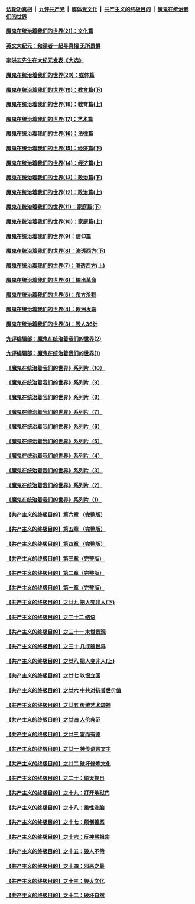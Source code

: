 ####  [法轮功真相](../../../../basic/blob/master/README.md?t=12110231) &nbsp;|&nbsp; [九评共产党](../../../../9ping.md/blob/master/README.md?t=12110231) &nbsp;|&nbsp; [解体党文化](../../../../jtdwh.md/blob/master/README.md?t=12110231)  &nbsp;|&nbsp; [共产主义的终极目的](../../../../gczydzjmd.md/blob/master/README.md?t=12110231) &nbsp;|&nbsp; [魔鬼在统治我们的世界](../../../../mgztzwmdsj.md/blob/master/README.md?t=12110231) 

#### [魔鬼在统治着我们的世界(21)：文化篇](../pages/nsc422/n10597706.md?t=12110231) 

#### [英文大纪元：和读者一起寻真相 无所畏惧](../pages/nsc422/n12542027.md?t=12110231) 

#### [李洪志先生在大纪元发表《大选》](../pages/nsc422/n12534746.md?t=12110231) 

#### [魔鬼在统治着我们的世界(20)：媒体篇](../pages/nsc422/n10586579.md?t=12110231) 

#### [魔鬼在统治着我们的世界(19)：教育篇(下)](../pages/nsc422/n10564808.md?t=12110231) 

#### [魔鬼在统治着我们的世界(18)：教育篇(上)](../pages/nsc422/n10526970.md?t=12110231) 

#### [魔鬼在统治着我们的世界(17)：艺术篇](../pages/nsc422/n10499093.md?t=12110231) 

#### [魔鬼在统治着我们的世界(16)：法律篇](../pages/nsc422/n10485969.md?t=12110231) 

#### [魔鬼在统治着我们的世界(15)：经济篇(下)](../pages/nsc422/n10469975.md?t=12110231) 

#### [魔鬼在统治着我们的世界(14)：经济篇(上)](../pages/nsc422/n10457370.md?t=12110231) 

#### [魔鬼在统治着我们的世界(13)：政治篇(下)](../pages/nsc422/n10448270.md?t=12110231) 

#### [魔鬼在统治着我们的世界(12)：政治篇(上)](../pages/nsc422/n10444576.md?t=12110231) 

#### [魔鬼在统治着我们的世界(11)：家庭篇(下)](../pages/nsc422/n10440961.md?t=12110231) 

#### [魔鬼在统治着我们的世界(10)：家庭篇(上)](../pages/nsc422/n10435448.md?t=12110231) 

#### [魔鬼在统治着我们的世界(9)：信仰篇](../pages/nsc422/n10432159.md?t=12110231) 

#### [魔鬼在统治着我们的世界(8)：渗透西方(下)](../pages/nsc422/n10429603.md?t=12110231) 

#### [魔鬼在统治着我们的世界(7)：渗透西方(上)](../pages/nsc422/n10426013.md?t=12110231) 

#### [魔鬼在统治着我们的世界(6)：输出革命](../pages/nsc422/n10421536.md?t=12110231) 

#### [魔鬼在统治着我们的世界(5)：东方杀戮](../pages/nsc422/n10417707.md?t=12110231) 

#### [魔鬼在统治着我们的世界(4)：欧洲发端](../pages/nsc422/n10414890.md?t=12110231) 

#### [魔鬼在统治着我们的世界(3)：毁人36计](../pages/nsc422/n10411583.md?t=12110231) 

#### [九评编辑部：魔鬼在统治着我们的世界(2)](../pages/nsc422/n10410036.md?t=12110231) 

#### [九评编辑部：魔鬼在统治着我们的世界(1)](../pages/nsc422/n10406825.md?t=12110231) 

#### [《魔鬼在统治着我们的世界》系列片（10）](../pages/nsc422/n12292670.md?t=12110231) 

#### [《魔鬼在统治着我们的世界》系列片（9）](../pages/nsc422/n12290859.md?t=12110231) 

#### [《魔鬼在统治着我们的世界》系列片（8）](../pages/nsc422/n12287445.md?t=12110231) 

#### [《魔鬼在统治着我们的世界》系列片（7）](../pages/nsc422/n12283425.md?t=12110231) 

#### [《魔鬼在统治着我们的世界》系列片（6）](../pages/nsc422/n12282314.md?t=12110231) 

#### [《魔鬼在统治着我们的世界》系列片（5）](../pages/nsc422/n12281419.md?t=12110231) 

#### [《魔鬼在统治着我们的世界》系列片（4）](../pages/nsc422/n12274024.md?t=12110231) 

#### [《魔鬼在统治着我们的世界》系列片（3）](../pages/nsc422/n12271322.md?t=12110231) 

#### [《魔鬼在统治着我们的世界》系列片（2）](../pages/nsc422/n12269049.md?t=12110231) 

#### [《魔鬼在统治着我们的世界》系列片（1）](../pages/nsc422/n12267575.md?t=12110231) 

#### [【共产主义的终极目的】第六章 （完整版）](../pages/nsc422/n11428913.md?t=12110231) 

#### [【共产主义的终极目的】第五章 （完整版）](../pages/nsc422/n11428912.md?t=12110231) 

#### [【共产主义的终极目的】第四章 （完整版）](../pages/nsc422/n11428907.md?t=12110231) 

#### [【共产主义的终极目的】第三章（完整版）](../pages/nsc422/n11428848.md?t=12110231) 

#### [【共产主义的终极目的】第二章（完整版）](../pages/nsc422/n11428831.md?t=12110231) 

#### [【共产主义的终极目的】第一章（完整版）](../pages/nsc422/n11417651.md?t=12110231) 

#### [【共产主义的终极目的】之廿九 把人变非人(下)](../pages/nsc422/n11344140.md?t=12110231) 

#### [【共产主义的终极目的】之三十二 结语](../pages/nsc422/n11360535.md?t=12110231) 

#### [【共产主义的终极目的】之三十一 末世景观](../pages/nsc422/n11351129.md?t=12110231) 

#### [【共产主义的终极目的】之三十 几成狼世界](../pages/nsc422/n11348280.md?t=12110231) 

#### [【共产主义的终极目的】之廿八 把人变非人(上)](../pages/nsc422/n11340492.md?t=12110231) 

#### [【共产主义的终极目的】之廿七 以恨立国](../pages/nsc422/n11336944.md?t=12110231) 

#### [【共产主义的终极目的】之廿六 中共对抗普世价值](../pages/nsc422/n11324785.md?t=12110231) 

#### [【共产主义的终极目的】之廿五 传统艺术颂神](../pages/nsc422/n11296396.md?t=12110231) 

#### [【共产主义的终极目的】之廿四 人伦典范](../pages/nsc422/n11296397.md?t=12110231) 

#### [【共产主义的终极目的】之廿三 富而有德](../pages/nsc422/n11283598.md?t=12110231) 

#### [【共产主义的终极目的】之廿一 神传语言文字](../pages/nsc422/n11263265.md?t=12110231) 

#### [【共产主义的终极目的】之廿二 破坏修炼文化](../pages/nsc422/n11245728.md?t=12110231) 

#### [【共产主义的终极目的】之二十：偷天换日](../pages/nsc422/n11238846.md?t=12110231) 

#### [【共产主义的终极目的】之十九：打开地狱门](../pages/nsc422/n11206376.md?t=12110231) 

#### [【共产主义的终极目的】之十八：柔性洗脑](../pages/nsc422/n11199994.md?t=12110231) 

#### [【共产主义的终极目的】之十七：颠倒善恶](../pages/nsc422/n11179782.md?t=12110231) 

#### [【共产主义的终极目的】之十六：反神骂祖宗](../pages/nsc422/n11166798.md?t=12110231) 

#### [【共产主义的终极目的】之十五：毁人不倦](../pages/nsc422/n11166792.md?t=12110231) 

#### [【共产主义的终极目的】之十四：邪恶之最](../pages/nsc422/n11150249.md?t=12110231) 

#### [【共产主义的终极目的】之十三：毁灭文化](../pages/nsc422/n11135227.md?t=12110231) 

#### [【共产主义的终极目的】之十二：破坏自然](../pages/nsc422/n11135214.md?t=12110231) 

